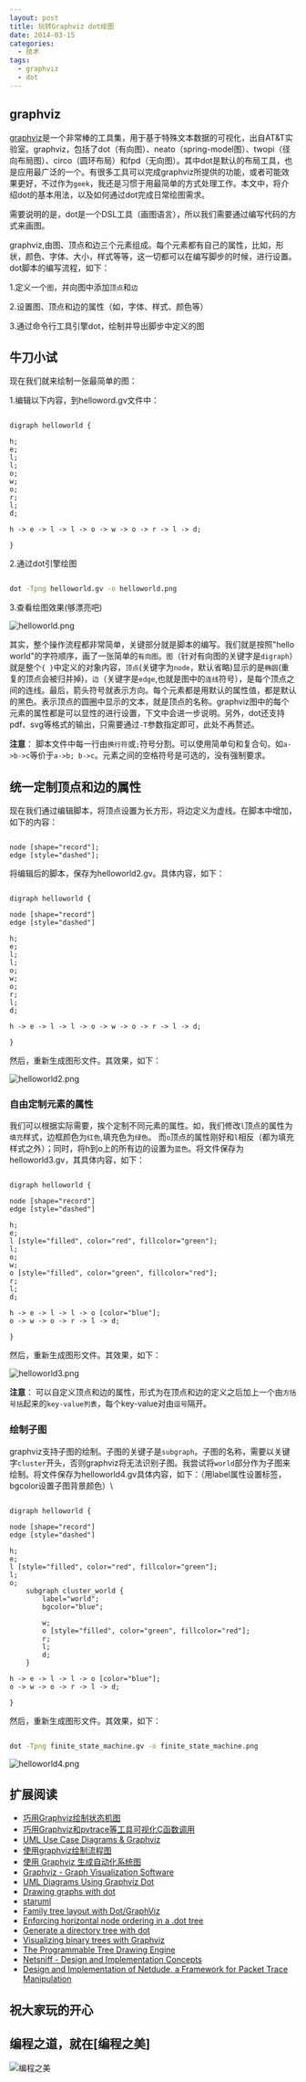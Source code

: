 ```yaml
---
layout: post
title: 玩转Graphviz dot绘图
date: 2014-03-15
categories:
  - 技术
tags:
  - graphviz
  - dot
---
```

## graphviz

[graphviz](http://www.graphviz.org/)是一个非常棒的工具集，用于基于特殊文本数据的可视化，出自AT&T实验室。graphviz，包括了dot（有向图）、neato（spring-model图）、twopi（径向布局图）、circo（圆环布局）和fpd（无向图）。其中dot是默认的布局工具，也是应用最广泛的一个。有很多工具可以完成graphviz所提供的功能，或者可能效果更好，不过作为`geek`，我还是习惯于用最简单的方式处理工作。本文中，将介绍dot的基本用法，以及如何通过dot完成日常绘图需求。

需要说明的是，dot是一个DSL工具（画图语言），所以我们需要通过编写代码的方式来画图。

graphviz,由图、顶点和边三个元素组成。每个元素都有自己的属性，比如，形状，颜色、字体、大小，样式等等，这一切都可以在编写脚步的时候，进行设置。dot脚本的编写流程，如下：

1.定义一个`图`，并向图中添加`顶点`和`边`

2.设置图、顶点和边的属性（如，字体、样式、颜色等）

3.通过命令行工具引擎dot，绘制并导出脚步中定义的图


## 牛刀小试 

现在我们就来绘制一张最简单的图：

1.编辑以下内容，到helloword.gv文件中：

```graphviz

digraph helloworld {

h;
e;
l;
l;
o;
w;
o;
r;
l;
d;

h -> e -> l -> l -> o -> w -> o -> r -> l -> d;

}
```

2.通过dot引擎绘图

```bash

dot -Tpng helloworld.gv -o helloworld.png
```

3.查看绘图效果(够漂亮吧)

![helloworld.png](/img/article/graphviz/helloworld.png)


其实，整个操作流程都非常简单，关键部分就是脚本的编写。我们就是按照"hello world"的字符顺序，画了一张简单的`有向图`。`图`（针对有向图的关键字是`digraph`）就是整个`{ }`中定义的对象内容，`顶点`(关键字为`node`，默认省略)显示的是`椭圆`(重复的顶点会被归并掉)，`边`（关键字是`edge`,也就是图中的`连线`符号），是每个顶点之间的连线。最后，箭头符号就表示方向。每个元素都是用默认的属性值，都是默认的黑色。表示顶点的圆圈中显示的文本，就是顶点的名称。graphviz图中的每个元素的属性都是可以显性的进行设置，下文中会进一步说明。另外，dot还支持pdf、svg等格式的输出，只需要通过`-T`参数指定即可，此处不再赘述。

__注意__： 脚本文件中每一行由`换行符`或`;`符号分割。可以使用简单句和复合句。如`a->b->c`等价于`a->b; b->c`。元素之间的空格符号是可选的，没有强制要求。


## 统一定制顶点和边的属性

现在我们通过编辑脚本，将顶点设置为长方形，将边定义为虚线。在脚本中增加，如下的内容：

```graphviz

node [shape="record"];
edge [style="dashed"];
```

将编辑后的脚本，保存为helloworld2.gv。具体内容，如下：

```graphviz

digraph helloworld {

node [shape="record"]
edge [style="dashed"]

h;
e;
l;
l;
o;
w;
o;
r;
l;
d;

h -> e -> l -> l -> o -> w -> o -> r -> l -> d;

}
```

然后，重新生成图形文件。其效果，如下：

![helloworld2.png](/img/article/graphviz/helloworld2.png)


### 自由定制元素的属性


我们可以根据实际需要，挨个定制不同元素的属性。如，我们修改`l`顶点的属性为`填充`样式，边框颜色为`红色`,填充色为`绿色`。
而`o`顶点的属性刚好和`l`相反（都为填充样式之外）；同时，将h到o上的所有边的设置为`蓝色`。将文件保存为helloworld3.gv，其具体内容，如下：

```graphviz

digraph helloworld {

node [shape="record"]
edge [style="dashed"]

h;
e;
l [style="filled", color="red", fillcolor="green"];
l;
o;
w;
o [style="filled", color="green", fillcolor="red"];
r;
l;
d;

h -> e -> l -> l -> o [color="blue"];
o -> w -> o -> r -> l -> d;

}
```

然后，重新生成图形文件。其效果，如下：

![helloworld3.png](/img/article/graphviz/helloworld3.png)

__注意__： 可以自定义顶点和边的属性，形式为在顶点和边的定义之后加上一个由`方括号括`起来的`key-value列表`，每个key-value对由`逗号`隔开。


### 绘制子图

graphviz支持子图的绘制。子图的关键子是`subgraph`。子图的名称，需要以关键字`cluster`开头，否则graphviz将无法识别子图。我尝试将`world`部分作为子图来绘制。将文件保存为helloworld4.gv具体内容，如下：（用label属性设置标签，bgcolor设置子图背景颜色）\

```graphviz

digraph helloworld {

node [shape="record"]
edge [style="dashed"]

h;
e;
l [style="filled", color="red", fillcolor="green"];
l;
o;
    subgraph cluster_world {
        label="world";
        bgcolor="blue";

        w;
        o [style="filled", color="green", fillcolor="red"];
        r;
        l;
        d;
    }

h -> e -> l -> l -> o [color="blue"];
o -> w -> o -> r -> l -> d;

}
```

然后，重新生成图形文件。其效果，如下：

```bash

dot -Tpng finite_state_machine.gv -o finite_state_machine.png
```

![helloworld4.png](/img/article/graphviz/helloworld4.png)


## 扩展阅读

* [巧用Graphviz绘制状态机图](http://guiquanz.me/2013/01/21/draw-finite-state-machine-by-graphviz/)
* [巧用Graphviz和pvtrace等工具可视化C函数调用](http://guiquanz.me/2012/10/15/linux_c_call_trace/)
* [UML Use Case Diagrams & Graphviz](http://martin.elwin.com/blog/2008/05/uml-use-case-diagrams-graphviz/)
* [使用graphviz绘制流程图](http://icodeit.org/2012/01/%E4%BD%BF%E7%94%A8graphviz%E7%BB%98%E5%88%B6%E6%B5%81%E7%A8%8B%E5%9B%BE/)
* [使用 Graphviz 生成自动化系统图](http://www.ibm.com/developerworks/cn/aix/library/au-aix-graphviz/)
* [Graphviz - Graph Visualization Software](http://www.graphviz.org/)
* [UML Diagrams Using Graphviz Dot](http://www.ffnn.nl/pages/articles/media/uml-diagrams-using-graphviz-dot.php)
* [Drawing graphs with dot](http://www.graphviz.org/pdf/dotguide.pdf)
* [staruml](http://staruml.io/)
* [Family tree layout with Dot/GraphViz](http://stackoverflow.com/questions/2271704/family-tree-layout-with-dot-graphviz)
* [Enforcing horizontal node ordering in a .dot tree](http://stackoverflow.com/questions/10902745/enforcing-horizontal-node-ordering-in-a-dot-tree)
* [Generate a directory tree with dot](http://www.graphviz.org/content/generate-directory-tree-dot)
* [Visualizing binary trees with Graphviz](http://eli.thegreenplace.net/2009/11/23/visualizing-binary-trees-with-graphviz)
* [The Programmable Tree Drawing Engine](http://pythonhosted.org/ete2/tutorial/tutorial_drawing.html)
* [Netsniff - Design and Implementation Concepts](http://caia.swin.edu.au/reports/050204A/CAIA-TR-050204A.pdf)
* [Design and Implementation of Netdude, a Framework for Packet Trace Manipulation](http://netdude.sourceforge.net/doco/netdude-freenix2004/)

## 祝大家玩的开心

## 编程之道，就在[编程之美]

![编程之美](/img/weixin_qr.jpg)


